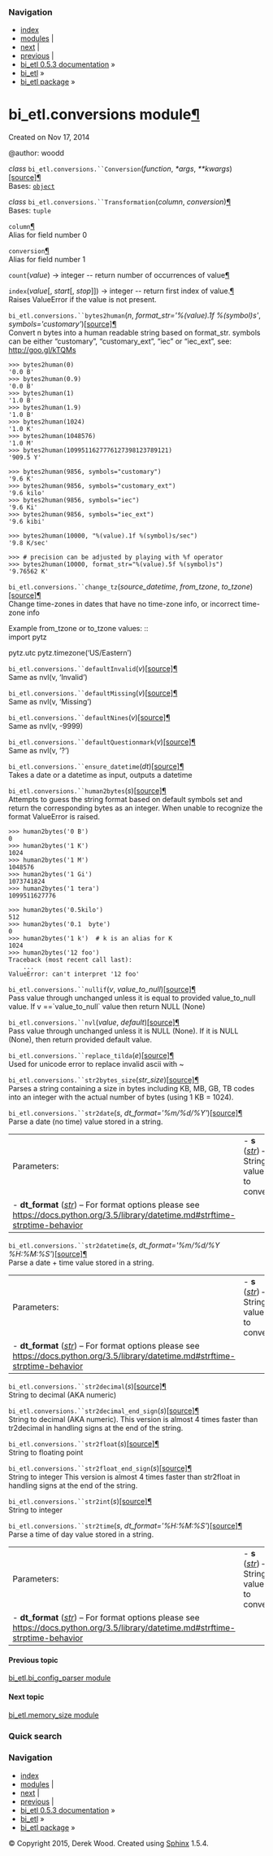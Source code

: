### Navigation

-   [index](genindex.md "General Index")
-   [modules](py-modindex.md "Python Module Index") |
-   [next](bi_etl.memory_size.md "bi_etl.memory_size module") |
-   [previous](bi_etl.bi_config_parser.md "bi_etl.bi_config_parser module") |
-   [bi\_etl 0.5.3 documentation](index.md) »
-   [bi\_etl](modules.md) »
-   [bi\_etl package](bi_etl.md) »

<span id="bi-etl-conversions-module"></span>
bi\_etl.conversions module<a href="#module-bi_etl.conversions" class="headerlink" title="Permalink to this headline">¶</a>
==========================================================================================================================

Created on Nov 17, 2014

@author: woodd

 *class* `bi_etl.conversions.``Conversion`<span class="sig-paren">(</span>*function*, *\*args*, *\*\*kwargs*<span class="sig-paren">)</span><a href="_modules/bi_etl/conversions.md#Conversion" class="reference internal"><span class="viewcode-link">[source]</span></a><a href="#bi_etl.conversions.Conversion" class="headerlink" title="Permalink to this definition">¶</a>  
Bases: <a href="https://docs.python.org/2/library/functions.md#object" class="reference external" title="(in Python v2.7)"><code class="xref py py-class docutils literal">object</code></a>

<!-- -->

 *class* `bi_etl.conversions.``Transformation`<span class="sig-paren">(</span>*column*, *conversion*<span class="sig-paren">)</span><a href="#bi_etl.conversions.Transformation" class="headerlink" title="Permalink to this definition">¶</a>  
Bases: `tuple`

 `column`<a href="#bi_etl.conversions.Transformation.column" class="headerlink" title="Permalink to this definition">¶</a>  
Alias for field number 0

 `conversion`<a href="#bi_etl.conversions.Transformation.conversion" class="headerlink" title="Permalink to this definition">¶</a>  
Alias for field number 1

 `count`<span class="sig-paren">(</span>*value*<span class="sig-paren">)</span> → integer -- return number of occurrences of value<a href="#bi_etl.conversions.Transformation.count" class="headerlink" title="Permalink to this definition">¶</a>  

 `index`<span class="sig-paren">(</span>*value*<span class="optional">\[</span>, *start*<span class="optional">\[</span>, *stop*<span class="optional">\]</span><span class="optional">\]</span><span class="sig-paren">)</span> → integer -- return first index of value.<a href="#bi_etl.conversions.Transformation.index" class="headerlink" title="Permalink to this definition">¶</a>  
Raises ValueError if the value is not present.

<!-- -->

 `bi_etl.conversions.``bytes2human`<span class="sig-paren">(</span>*n*, *format\_str='%(value).1f %(symbol)s'*, *symbols='customary'*<span class="sig-paren">)</span><a href="_modules/bi_etl/conversions.md#bytes2human" class="reference internal"><span class="viewcode-link">[source]</span></a><a href="#bi_etl.conversions.bytes2human" class="headerlink" title="Permalink to this definition">¶</a>  
Convert n bytes into a human readable string based on format\_str. symbols can be either “customary”, “customary\_ext”, “iec” or “iec\_ext”, see: <a href="http://goo.gl/kTQMs" class="uri" class="reference external">http://goo.gl/kTQMs</a>

    >>> bytes2human(0)
    '0.0 B'
    >>> bytes2human(0.9)
    '0.0 B'
    >>> bytes2human(1)
    '1.0 B'
    >>> bytes2human(1.9)
    '1.0 B'
    >>> bytes2human(1024)
    '1.0 K'
    >>> bytes2human(1048576)
    '1.0 M'
    >>> bytes2human(1099511627776127398123789121)
    '909.5 Y'

    >>> bytes2human(9856, symbols="customary")
    '9.6 K'
    >>> bytes2human(9856, symbols="customary_ext")
    '9.6 kilo'
    >>> bytes2human(9856, symbols="iec")
    '9.6 Ki'
    >>> bytes2human(9856, symbols="iec_ext")
    '9.6 kibi'

    >>> bytes2human(10000, "%(value).1f %(symbol)s/sec")
    '9.8 K/sec'

    >>> # precision can be adjusted by playing with %f operator
    >>> bytes2human(10000, format_str="%(value).5f %(symbol)s")
    '9.76562 K'

<!-- -->

 `bi_etl.conversions.``change_tz`<span class="sig-paren">(</span>*source\_datetime*, *from\_tzone*, *to\_tzone*<span class="sig-paren">)</span><a href="_modules/bi_etl/conversions.md#change_tz" class="reference internal"><span class="viewcode-link">[source]</span></a><a href="#bi_etl.conversions.change_tz" class="headerlink" title="Permalink to this definition">¶</a>  
Change time-zones in dates that have no time-zone info, or incorrect time-zone info

Example from\_tzone or to\_tzone values: ::  
import pytz

pytz.utc pytz.timezone(‘US/Eastern’)

<!-- -->

 `bi_etl.conversions.``defaultInvalid`<span class="sig-paren">(</span>*v*<span class="sig-paren">)</span><a href="_modules/bi_etl/conversions.md#defaultInvalid" class="reference internal"><span class="viewcode-link">[source]</span></a><a href="#bi_etl.conversions.defaultInvalid" class="headerlink" title="Permalink to this definition">¶</a>  
Same as nvl(v, ‘Invalid’)

<!-- -->

 `bi_etl.conversions.``defaultMissing`<span class="sig-paren">(</span>*v*<span class="sig-paren">)</span><a href="_modules/bi_etl/conversions.md#defaultMissing" class="reference internal"><span class="viewcode-link">[source]</span></a><a href="#bi_etl.conversions.defaultMissing" class="headerlink" title="Permalink to this definition">¶</a>  
Same as nvl(v, ‘Missing’)

<!-- -->

 `bi_etl.conversions.``defaultNines`<span class="sig-paren">(</span>*v*<span class="sig-paren">)</span><a href="_modules/bi_etl/conversions.md#defaultNines" class="reference internal"><span class="viewcode-link">[source]</span></a><a href="#bi_etl.conversions.defaultNines" class="headerlink" title="Permalink to this definition">¶</a>  
Same as nvl(v, -9999)

<!-- -->

 `bi_etl.conversions.``defaultQuestionmark`<span class="sig-paren">(</span>*v*<span class="sig-paren">)</span><a href="_modules/bi_etl/conversions.md#defaultQuestionmark" class="reference internal"><span class="viewcode-link">[source]</span></a><a href="#bi_etl.conversions.defaultQuestionmark" class="headerlink" title="Permalink to this definition">¶</a>  
Same as nvl(v, ‘?’)

<!-- -->

 `bi_etl.conversions.``ensure_datetime`<span class="sig-paren">(</span>*dt*<span class="sig-paren">)</span><a href="_modules/bi_etl/conversions.md#ensure_datetime" class="reference internal"><span class="viewcode-link">[source]</span></a><a href="#bi_etl.conversions.ensure_datetime" class="headerlink" title="Permalink to this definition">¶</a>  
Takes a date or a datetime as input, outputs a datetime

<!-- -->

 `bi_etl.conversions.``human2bytes`<span class="sig-paren">(</span>*s*<span class="sig-paren">)</span><a href="_modules/bi_etl/conversions.md#human2bytes" class="reference internal"><span class="viewcode-link">[source]</span></a><a href="#bi_etl.conversions.human2bytes" class="headerlink" title="Permalink to this definition">¶</a>  
Attempts to guess the string format based on default symbols set and return the corresponding bytes as an integer. When unable to recognize the format ValueError is raised.

    >>> human2bytes('0 B')
    0
    >>> human2bytes('1 K')
    1024
    >>> human2bytes('1 M')
    1048576
    >>> human2bytes('1 Gi')
    1073741824
    >>> human2bytes('1 tera')
    1099511627776

    >>> human2bytes('0.5kilo')
    512
    >>> human2bytes('0.1  byte')
    0
    >>> human2bytes('1 k')  # k is an alias for K
    1024
    >>> human2bytes('12 foo')
    Traceback (most recent call last):
        ...
    ValueError: can't interpret '12 foo'

<!-- -->

 `bi_etl.conversions.``nullif`<span class="sig-paren">(</span>*v*, *value\_to\_null*<span class="sig-paren">)</span><a href="_modules/bi_etl/conversions.md#nullif" class="reference internal"><span class="viewcode-link">[source]</span></a><a href="#bi_etl.conversions.nullif" class="headerlink" title="Permalink to this definition">¶</a>  
Pass value through unchanged unless it is equal to provided value\_to\_null value. If v ==\`value\_to\_null\` value then return NULL (None)

<!-- -->

 `bi_etl.conversions.``nvl`<span class="sig-paren">(</span>*value*, *default*<span class="sig-paren">)</span><a href="_modules/bi_etl/conversions.md#nvl" class="reference internal"><span class="viewcode-link">[source]</span></a><a href="#bi_etl.conversions.nvl" class="headerlink" title="Permalink to this definition">¶</a>  
Pass value through unchanged unless it is NULL (None). If it is NULL (None), then return provided default value.

<!-- -->

 `bi_etl.conversions.``replace_tilda`<span class="sig-paren">(</span>*e*<span class="sig-paren">)</span><a href="_modules/bi_etl/conversions.md#replace_tilda" class="reference internal"><span class="viewcode-link">[source]</span></a><a href="#bi_etl.conversions.replace_tilda" class="headerlink" title="Permalink to this definition">¶</a>  
Used for unicode error to replace invalid ascii with ~

<!-- -->

 `bi_etl.conversions.``str2bytes_size`<span class="sig-paren">(</span>*str\_size*<span class="sig-paren">)</span><a href="_modules/bi_etl/conversions.md#str2bytes_size" class="reference internal"><span class="viewcode-link">[source]</span></a><a href="#bi_etl.conversions.str2bytes_size" class="headerlink" title="Permalink to this definition">¶</a>  
Parses a string containing a size in bytes including KB, MB, GB, TB codes into an integer with the actual number of bytes (using 1 KB = 1024).

<!-- -->

 `bi_etl.conversions.``str2date`<span class="sig-paren">(</span>*s*, *dt\_format='%m/%d/%Y'*<span class="sig-paren">)</span><a href="_modules/bi_etl/conversions.md#str2date" class="reference internal"><span class="viewcode-link">[source]</span></a><a href="#bi_etl.conversions.str2date" class="headerlink" title="Permalink to this definition">¶</a>  
Parse a date (no time) value stored in a string.

|             |                                                                                                                                                                                                                                                                                                                                                                                                         |
|-------------|---------------------------------------------------------------------------------------------------------------------------------------------------------------------------------------------------------------------------------------------------------------------------------------------------------------------------------------------------------------------------------------------------------|
| Parameters: | -   **s** (<a href="https://docs.python.org/2/library/functions.md#str" class="reference external" title="(in Python v2.7)"><em>str</em></a>) – String value to convert                                                                                                                                                                                                                               
  -   **dt\_format** (<a href="https://docs.python.org/2/library/functions.md#str" class="reference external" title="(in Python v2.7)"><em>str</em></a>) – For format options please see <a href="https://docs.python.org/3.5/library/datetime.md#strftime-strptime-behavior" class="uri" class="reference external">https://docs.python.org/3.5/library/datetime.md#strftime-strptime-behavior</a>  |

<!-- -->

 `bi_etl.conversions.``str2datetime`<span class="sig-paren">(</span>*s*, *dt\_format='%m/%d/%Y %H:%M:%S'*<span class="sig-paren">)</span><a href="_modules/bi_etl/conversions.md#str2datetime" class="reference internal"><span class="viewcode-link">[source]</span></a><a href="#bi_etl.conversions.str2datetime" class="headerlink" title="Permalink to this definition">¶</a>  
Parse a date + time value stored in a string.

|             |                                                                                                                                                                                                                                                                                                                                                                                                         |
|-------------|---------------------------------------------------------------------------------------------------------------------------------------------------------------------------------------------------------------------------------------------------------------------------------------------------------------------------------------------------------------------------------------------------------|
| Parameters: | -   **s** (<a href="https://docs.python.org/2/library/functions.md#str" class="reference external" title="(in Python v2.7)"><em>str</em></a>) – String value to convert                                                                                                                                                                                                                               
  -   **dt\_format** (<a href="https://docs.python.org/2/library/functions.md#str" class="reference external" title="(in Python v2.7)"><em>str</em></a>) – For format options please see <a href="https://docs.python.org/3.5/library/datetime.md#strftime-strptime-behavior" class="uri" class="reference external">https://docs.python.org/3.5/library/datetime.md#strftime-strptime-behavior</a>  |

<!-- -->

 `bi_etl.conversions.``str2decimal`<span class="sig-paren">(</span>*s*<span class="sig-paren">)</span><a href="_modules/bi_etl/conversions.md#str2decimal" class="reference internal"><span class="viewcode-link">[source]</span></a><a href="#bi_etl.conversions.str2decimal" class="headerlink" title="Permalink to this definition">¶</a>  
String to decimal (AKA numeric)

<!-- -->

 `bi_etl.conversions.``str2decimal_end_sign`<span class="sig-paren">(</span>*s*<span class="sig-paren">)</span><a href="_modules/bi_etl/conversions.md#str2decimal_end_sign" class="reference internal"><span class="viewcode-link">[source]</span></a><a href="#bi_etl.conversions.str2decimal_end_sign" class="headerlink" title="Permalink to this definition">¶</a>  
String to decimal (AKA numeric). This version is almost 4 times faster than tr2decimal in handling signs at the end of the string.

<!-- -->

 `bi_etl.conversions.``str2float`<span class="sig-paren">(</span>*s*<span class="sig-paren">)</span><a href="_modules/bi_etl/conversions.md#str2float" class="reference internal"><span class="viewcode-link">[source]</span></a><a href="#bi_etl.conversions.str2float" class="headerlink" title="Permalink to this definition">¶</a>  
String to floating point

<!-- -->

 `bi_etl.conversions.``str2float_end_sign`<span class="sig-paren">(</span>*s*<span class="sig-paren">)</span><a href="_modules/bi_etl/conversions.md#str2float_end_sign" class="reference internal"><span class="viewcode-link">[source]</span></a><a href="#bi_etl.conversions.str2float_end_sign" class="headerlink" title="Permalink to this definition">¶</a>  
String to integer This version is almost 4 times faster than str2float in handling signs at the end of the string.

<!-- -->

 `bi_etl.conversions.``str2int`<span class="sig-paren">(</span>*s*<span class="sig-paren">)</span><a href="_modules/bi_etl/conversions.md#str2int" class="reference internal"><span class="viewcode-link">[source]</span></a><a href="#bi_etl.conversions.str2int" class="headerlink" title="Permalink to this definition">¶</a>  
String to integer

<!-- -->

 `bi_etl.conversions.``str2time`<span class="sig-paren">(</span>*s*, *dt\_format='%H:%M:%S'*<span class="sig-paren">)</span><a href="_modules/bi_etl/conversions.md#str2time" class="reference internal"><span class="viewcode-link">[source]</span></a><a href="#bi_etl.conversions.str2time" class="headerlink" title="Permalink to this definition">¶</a>  
Parse a time of day value stored in a string.

|             |                                                                                                                                                                                                                                                                                                                                                                                                         |
|-------------|---------------------------------------------------------------------------------------------------------------------------------------------------------------------------------------------------------------------------------------------------------------------------------------------------------------------------------------------------------------------------------------------------------|
| Parameters: | -   **s** (<a href="https://docs.python.org/2/library/functions.md#str" class="reference external" title="(in Python v2.7)"><em>str</em></a>) – String value to convert                                                                                                                                                                                                                               
  -   **dt\_format** (<a href="https://docs.python.org/2/library/functions.md#str" class="reference external" title="(in Python v2.7)"><em>str</em></a>) – For format options please see <a href="https://docs.python.org/3.5/library/datetime.md#strftime-strptime-behavior" class="uri" class="reference external">https://docs.python.org/3.5/library/datetime.md#strftime-strptime-behavior</a>  |

#### Previous topic

[bi\_etl.bi\_config\_parser module](bi_etl.bi_config_parser.md "previous chapter")

#### Next topic

[bi\_etl.memory\_size module](bi_etl.memory_size.md "next chapter")

### Quick search

### Navigation

-   [index](genindex.md "General Index")
-   [modules](py-modindex.md "Python Module Index") |
-   [next](bi_etl.memory_size.md "bi_etl.memory_size module") |
-   [previous](bi_etl.bi_config_parser.md "bi_etl.bi_config_parser module") |
-   [bi\_etl 0.5.3 documentation](index.md) »
-   [bi\_etl](modules.md) »
-   [bi\_etl package](bi_etl.md) »

© Copyright 2015, Derek Wood. Created using [Sphinx](http://sphinx-doc.org/) 1.5.4.
